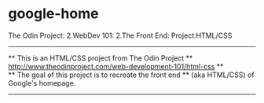 # google-home
The Odin Project: 2.WebDev 101: 2.The Front End: Project:HTML/CSS

**************************************************************
**	This is an HTML/CSS project from The Odin Project
**	http://www.theodinproject.com/web-development-101/html-css
**	
**	The goal of this project is to recreate the front end
**	(aka HTML/CSS) of Google's homepage. 
**************************************************************

